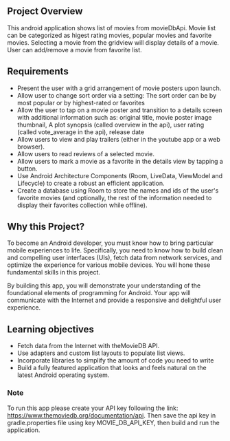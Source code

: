 ## Project Overview
This android application shows list of movies from movieDbApi. Movie list can be categorized as higest rating movies, popular movies and favorite movies. Selecting a movie from the gridview will display details of a movie. User can add/remove a movie from favorite list.

## Requirements
- Present the user with a grid arrangement of movie posters upon launch.
- Allow user to change sort order via a setting:
The sort order can be by most popular or by highest-rated or favorites
- Allow the user to tap on a movie poster and transition to a details screen with additional information such as:
original title, movie poster image thumbnail, A plot synopsis (called overview in the api), user rating (called vote_average in the api), release date
- Allow users to view and play trailers (either in the youtube app or a web browser).
- Allow users to read reviews of a selected movie.
- Allow users to mark a movie as a favorite in the details view by tapping a button.
- Use Android Architecture Components (Room, LiveData, ViewModel and Lifecycle) to create a robust an efficient application.
- Create a database using Room to store the names and ids of the user's favorite movies (and optionally, the rest of the information needed to display their favorites collection while offline).

## Why this Project?
To become an Android developer, you must know how to bring particular mobile experiences to life. Specifically, you need to know how to build clean and compelling user interfaces (UIs), fetch data from network services, and optimize the experience for various mobile devices. You will hone these fundamental skills in this project.

By building this app, you will demonstrate your understanding of the foundational elements of programming for Android. Your app will communicate with the Internet and provide a responsive and delightful user experience. 

## Learning objectives
- Fetch data from the Internet with theMovieDB API.
- Use adapters and custom list layouts to populate list views.
- Incorporate libraries to simplify the amount of code you need to write
- Build a fully featured application that looks and feels natural on the latest Android operating system.

### Note
To run this app please create your API key following the link: https://www.themoviedb.org/documentation/api. Then save the api key in gradle.properties file using key MOVIE_DB_API_KEY, then build and run the application. 

